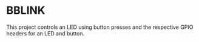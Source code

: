 # BBLINK

This project controls an LED using button presses and the respective GPIO headers for an LED and button.